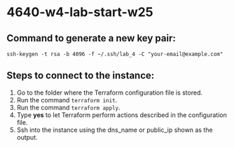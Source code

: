 # 4640-w4-lab-start-w25


## Command to generate a new key pair:
`ssh-keygen -t rsa -b 4096 -f ~/.ssh/lab_4 -C "your-email@example.com"`

## Steps to connect to the instance:
1. Go to the folder where the Terraform configuration file is stored.
2. Run the command `terraform init`.
3. Run the command `terraform apply`.
4. Type **yes** to let Terraform perform actions described in the configuration file.
5. Ssh into the instance using the dns_name or public_ip shown as the output.

